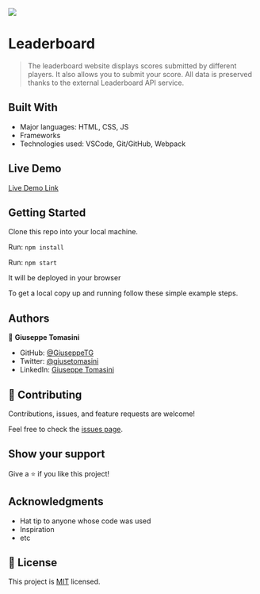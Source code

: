 ![](https://img.shields.io/badge/Microverse-blueviolet)

# Leaderboard

> The leaderboard website displays scores submitted by different players. It also allows you to submit your score. All data is preserved thanks to the external Leaderboard API service.


## Built With

- Major languages: HTML, CSS, JS
- Frameworks
- Technologies used: VSCode, Git/GitHub, Webpack

## Live Demo

[Live Demo Link](https://giuseppetg.github.io/Leaderboard/dist)


## Getting Started

Clone this repo into your local machine.

Run: `npm install`

Run: `npm start`

It will be deployed in your browser

To get a local copy up and running follow these simple example steps.

## Authors

👤 **Giuseppe Tomasini**

- GitHub: [@GiuseppeTG](https://github.com/GiuseppeTG)
- Twitter: [@giusetomasini](https://twitter.com/giusetomasini)
- LinkedIn: [Giuseppe Tomasini](https://www.linkedin.com/in/giuseppe-tomasini-67ba101a8/)


## 🤝 Contributing

Contributions, issues, and feature requests are welcome!

Feel free to check the [issues page](../../issues/).

## Show your support

Give a ⭐️ if you like this project!

## Acknowledgments

- Hat tip to anyone whose code was used
- Inspiration
- etc

## 📝 License

This project is [MIT](./MIT.md) licensed.
